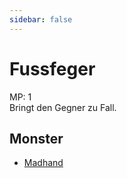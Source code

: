 ```yaml
---
sidebar: false
---
```

# Fussfeger

MP: 1\
Bringt den Gegner zu Fall.

## Monster

- [Madhand](../../types/elemental/mad-hand/)